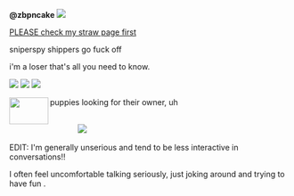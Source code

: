**@zbpncake** ![](https://pix.crd.co/assets/images/gallery18/2f0eb1d2_original.gif?v=bae75af9)


[PLEASE check my straw page first](https://apncakes.straw.page/)

sniperspy shippers go fuck off

i'm a loser that's all you need to know.

![](https://wilardo.crd.co/assets/images/gallery16/b2f4523a_original.png?v=f32c5ae3) ![](https://wilardo.crd.co/assets/images/gallery16/633d42b2_original.png?v=f32c5ae3) ![](https://wilardo.crd.co/assets/images/gallery13/f618a5bf_original.gif?v=f32c5ae3)


<a href="url"><img src="https://files.catbox.moe/kzpj8q.jpg" align="left" height="48" width="70" ></a>

puppies looking for their owner, uh

⠀⠀⠀⠀⠀⠀⠀⠀⠀⠀⠀⠀⠀⠀⠀⠀⠀⠀⠀⠀⠀⠀⠀⠀⠀⠀⠀⠀⠀⠀⠀⠀⠀⠀⠀⠀⠀⠀⠀⠀⠀⠀⠀⠀⠀⠀⠀⠀⠀⠀⠀⠀⠀⠀![](https://64.media.tumblr.com/91b4b6bd5e972c0f10b955fb562aac76/2489ee9d774e4fdc-bf/s250x400/6ca6e9a2e34869c060e62ab264d05656e5cf4007.png)

EDIT: I'm generally unserious and tend to be less interactive in conversations!!

I often feel uncomfortable talking seriously, just joking around and trying to have fun .
